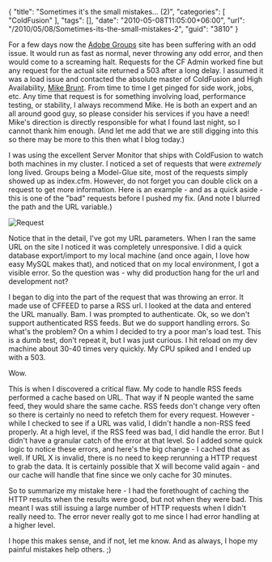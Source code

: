 {
	"title": "Sometimes it's the small mistakes... (2)",
	"categories": [
		"ColdFusion"
	],
	"tags": [],
	"date": "2010-05-08T11:05:00+06:00",
	"url": "/2010/05/08/Sometimes-its-the-small-mistakes-2",
	"guid": "3810"
}

For a few days now the <a href="http://groups.adobe.com">Adobe Groups</a> site has been suffering with an odd issue. It would run as fast as normal, never throwing any odd error, and then would come to a screaming halt. Requests for the CF Admin worked fine but any request for the actual site returned a 503 after a long delay. I assumed it was a load issue and contacted the absolute master of ColdFusion and High Availability, <a href="http://www.go2ria.com/">Mike Brunt</a>. From time to time I get pinged for side work, jobs, etc. Any time that request is for something involving load, performance testing, or stability, I always recommend Mike. He is both an expert and an all around good guy, so please consider his services if you have a need! Mike's direction is directly responsible for what I found last night, so I cannot thank him enough. (And let me add that we are still digging into this so there may be more to this then what I blog today.)

I was using the excellent Server Monitor that ships with ColdFusion to watch both machines in my cluster. I noticed a set of requests that were <i>extremely</i> long lived. Groups being a Model-Glue site, most of the requests simply showed up as index.cfm. However, do not forget you can double click on a request to get more information. Here is an example - and as a quick aside - this is one of the "bad" requests before I pushed my fix. (And note I blurred the path and the URL variable.)

<img src="http://static.raymondcamden.com/images/reqshot.png" title="Request" />

Notice that in the detail, I've got my URL parameters. When I ran the same URL on the site I noticed it was completely unresponsive. I did a quick database export/import to my local machine (and once again, I love how easy MySQL makes that), and noticed that on my local environment, I got a visible error. So the question was - why did production hang for the url and development not?

I began to dig into the part of the request that was throwing an error. It made use of CFFEED to parse a RSS url. I looked at the data and entered the URL manually. Bam. I was prompted to authenticate. Ok, so we don't support authenticated RSS feeds. But we do support handling errors. So what's the problem? On a whim I decided to try a poor man's load test. This is a dumb test, don't repeat it, but I was just curious. I hit reload on my dev machine about 30-40 times very quickly. My CPU spiked and I ended up with a 503. 

Wow.

This is when I discovered a critical flaw. My code to handle RSS feeds performed a cache based on URL. That way if N people wanted the same feed, they would share the same cache. RSS feeds don't change very often so there is certainly no need to refetch them for every request. However - while I checked to see if a URL was valid, I didn't handle a non-RSS feed properly. At a high level, if the RSS feed was bad, I did handle the error. But I didn't have a granular catch of the error at that level. So I added some quick logic to notice these errors, and here's the big change - I cached that as well. If URL X is invalid, there is no need to keep rerunning a HTTP request to grab the data. It is certainly possible that X will become valid again - and our cache will handle that fine since we only cache for 30 minutes. 

So to summarize my mistake here - I had the forethought of caching the HTTP results when the results were good, but not when they were bad. This meant I was still issuing a large number of HTTP requests when I didn't really need to. The error never really got to me since I had error handling at a higher level. 

I hope this makes sense, and if not, let me know. And as always, I hope my painful mistakes help others. ;)